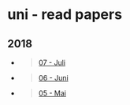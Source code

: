 # uni - read papers

## 2018

* > [07 - Juli](2018/2018-07.md)
* > [06 - Juni](2018/2018-06.md)
* > [05 - Mai](2018/2018-05.md)
